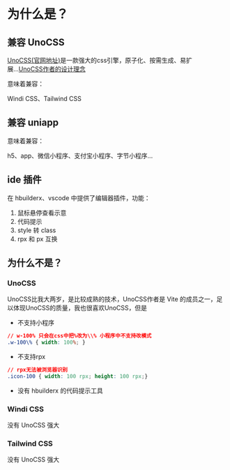 # 为什么是？

## 兼容 UnoCSS
[UnoCSS(官网地址)](https://unocss.dev/)是一款强大的css引擎，原子化、按需生成、易扩展...[UnoCSS作者的设计理念](https://antfu.me/posts/reimagine-atomic-css)

意味着兼容：

Windi CSS、Tailwind CSS
## 兼容 uniapp
意味着兼容：

h5、app、微信小程序、支付宝小程序、字节小程序...

## ide 插件

在 hbuilderx、vscode 中提供了编辑器插件，功能：

1. 鼠标悬停查看示意
2. 代码提示
3. style 转 class
4. rpx 和 px 互换



## 为什么不是？
### UnoCSS
UnoCSS比我大两岁，是比较成熟的技术，UnoCSS作者是 Vite 的成员之一，足以体现UnoCSS的质量，我也很喜欢UnoCSS，但是

- 不支持小程序
```css
// w-100% 只会在css中把%改为\\% 小程序中不支持改模式
.w-100\% { width: 100%; }
```
- 不支持rpx
```css
// rpx无法被浏览器识别
.icon-100 { width: 100 rpx; height: 100 rpx;}
```
- 没有 hbuilderx 的代码提示工具




### Windi CSS
没有 UnoCSS 强大
### Tailwind CSS
没有 UnoCSS 强大
